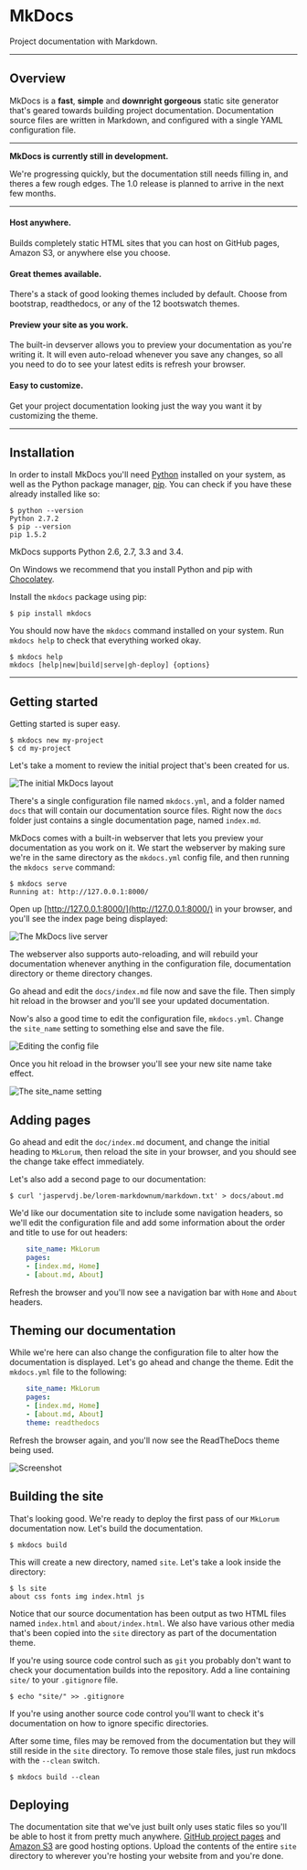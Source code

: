 # MkDocs

Project documentation with&nbsp;Markdown.

---

## Overview

MkDocs is a **fast**, **simple** and **downright gorgeous** static site generator that's geared towards building project documentation. Documentation source files are written in Markdown, and configured with a single YAML configuration file.

---

**MkDocs is currently still in development.**

We're progressing quickly, but the documentation still needs filling in, and theres a few rough edges.  The 1.0 release is planned to arrive in the next few months.

---

#### Host anywhere.

Builds completely static HTML sites that you can host on GitHub pages, Amazon S3, or anywhere else you choose.

#### Great themes available.

There's a stack of good looking themes included by default. Choose from bootstrap, readthedocs, or any of the 12 bootswatch themes.

#### Preview your site as you work.

The built-in devserver allows you to preview your documentation as you're writing it. It will even auto-reload whenever you save any changes, so all you need to do to see your latest edits is refresh your browser.

#### Easy to customize.

Get your project documentation looking just the way you want it by customizing the theme.

---

## Installation

In order to install MkDocs you'll need [Python][python] installed on your system, as well as the Python package manager, [pip][pip].  You can check if you have these already installed like so:

    $ python --version
    Python 2.7.2
    $ pip --version
    pip 1.5.2

MkDocs supports Python 2.6, 2.7, 3.3 and 3.4.

On Windows we recommend that you install Python and pip with [Chocolatey](https://chocolatey.org/).

Install the `mkdocs` package using pip:

    $ pip install mkdocs

You should now have the `mkdocs` command installed on your system.  Run `mkdocs help` to check that everything worked okay.

    $ mkdocs help
    mkdocs [help|new|build|serve|gh-deploy] {options}

---

## Getting started

Getting started is super easy.

    $ mkdocs new my-project
    $ cd my-project

Let's take a moment to review the initial project that's been created for us.

![The initial MkDocs layout](img/initial-layout.png)

There's a single configuration file named `mkdocs.yml`, and a folder named `docs` that will contain our documentation source files.  Right now the `docs` folder just contains a single documentation page, named `index.md`.

MkDocs comes with a built-in webserver that lets you preview your documentation as you work on it. We start the webserver by making sure we're in the same directory as the `mkdocs.yml` config file, and then running the `mkdocs serve` command:

    $ mkdocs serve
	Running at: http://127.0.0.1:8000/

Open up [http://127.0.0.1:8000/](http://127.0.0.1:8000/) in your browser, and you'll see the index page being displayed:

![The MkDocs live server](img/screenshot.png)

The webserver also supports auto-reloading, and will rebuild your documentation whenever anything in the configuration file, documentation directory or theme directory changes.

Go ahead and edit the `docs/index.md` file now and save the file. Then simply hit reload in the browser and you'll see your updated documentation.

Now's also a good time to edit the configuration file, `mkdocs.yml`.  Change the `site_name` setting to something else and save the file.

![Editing the config file](img/initial-config.png)

Once you hit reload in the browser you'll see your new site name take effect.

![The site_name setting](img/site-name.png)

## Adding pages

Go ahead and edit the `doc/index.md` document, and change the initial heading to `MkLorum`, then reload the site in your browser, and you should see the change take effect immediately.

Let's also add a second page to our documentation:

    $ curl 'jaspervdj.be/lorem-markdownum/markdown.txt' > docs/about.md

We'd like our documentation site to include some navigation headers, so we'll edit the configuration file and add some information about the order and title to use for out headers:

```yaml
    site_name: MkLorum
    pages:
    - [index.md, Home]
    - [about.md, About]
```

Refresh the browser and you'll now see a navigation bar with `Home` and `About` headers.

## Theming our documentation

While we're here can also change the configuration file to alter how the documentation is displayed.  Let's go ahead and change the theme.  Edit the `mkdocs.yml` file to the following:

```yaml
    site_name: MkLorum
    pages:
    - [index.md, Home]
    - [about.md, About]
    theme: readthedocs
```

Refresh the browser again, and you'll now see the ReadTheDocs theme being used.

![Screenshot](img/readthedocs.png)

## Building the site

That's looking good.  We're ready to deploy the first pass of our `MkLorum` documentation now.  Let's build the documentation.

    $ mkdocs build

This will create a new directory, named `site`.  Let's take a look inside the directory:

    $ ls site
    about css fonts img index.html js

Notice that our source documentation has been output as two HTML files named `index.html` and `about/index.html`.  We also have various other media that's been copied into the `site` directory as part of the documentation theme.

If you're using source code control such as `git` you probably don't want to check your documentation builds into the repository.  Add a line containing `site/` to your `.gitignore` file.

    $ echo "site/" >> .gitignore

If you're using another source code control you'll want to check it's documentation on how to ignore specific directories.

After some time, files may be removed from the documentation but they will still reside in the `site` directory. To remove those stale files, just run mkdocs with the `--clean` switch.

    $ mkdocs build --clean

## Deploying

The documentation site that we've just built only uses static files so you'll be able to host it from pretty much anywhere. [GitHub project pages](https://help.github.com/articles/creating-project-pages-manually) and [Amazon S3](http://docs.aws.amazon.com/AmazonS3/latest/dev/WebsiteHosting.html) are good hosting options. Upload the contents of the entire `site` directory to wherever you're hosting your website from and you're done.

[python]: https://www.python.org/
[pip]: http://pip.readthedocs.org/en/latest/installing.html
